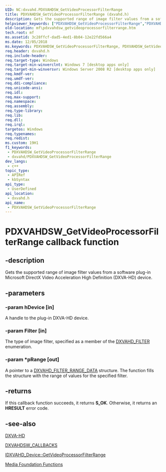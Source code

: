 ```yaml
---
UID: NC:dxvahd.PDXVAHDSW_GetVideoProcessorFilterRange
title: PDXVAHDSW_GetVideoProcessorFilterRange (dxvahd.h)
description: Gets the supported range of image filter values from a software plug-in Microsoft DirectX Video Acceleration High Definition (DXVA-HD) device.
helpviewer_keywords: ["PDXVAHDSW_GetVideoProcessorFilterRange","PDXVAHDSW_GetVideoProcessorFilterRange callback","PDXVAHDSW_GetVideoProcessorFilterRange callback function [Media Foundation]","dxvahd/PDXVAHDSW_GetVideoProcessorFilterRange","mf.pdxvahdsw_getvideoprocessorfilterrange"]
old-location: mf\pdxvahdsw_getvideoprocessorfilterrange.htm
tech.root: mf
ms.assetid: 3c28ffcf-dad5-4ed1-8b04-12e22fd566a4
ms.date: 12/05/2018
ms.keywords: PDXVAHDSW_GetVideoProcessorFilterRange, PDXVAHDSW_GetVideoProcessorFilterRange callback, PDXVAHDSW_GetVideoProcessorFilterRange callback function [Media Foundation], dxvahd/PDXVAHDSW_GetVideoProcessorFilterRange, mf.pdxvahdsw_getvideoprocessorfilterrange
req.header: dxvahd.h
req.include-header: 
req.target-type: Windows
req.target-min-winverclnt: Windows 7 [desktop apps only]
req.target-min-winversvr: Windows Server 2008 R2 [desktop apps only]
req.kmdf-ver: 
req.umdf-ver: 
req.ddi-compliance: 
req.unicode-ansi: 
req.idl: 
req.max-support: 
req.namespace: 
req.assembly: 
req.type-library: 
req.lib: 
req.dll: 
req.irql: 
targetos: Windows
req.typenames: 
req.redist: 
ms.custom: 19H1
f1_keywords:
 - PDXVAHDSW_GetVideoProcessorFilterRange
 - dxvahd/PDXVAHDSW_GetVideoProcessorFilterRange
dev_langs:
 - c++
topic_type:
 - APIRef
 - kbSyntax
api_type:
 - UserDefined
api_location:
 - dxvahd.h
api_name:
 - PDXVAHDSW_GetVideoProcessorFilterRange
---
```


# PDXVAHDSW_GetVideoProcessorFilterRange callback function


## -description

Gets the supported range of image filter values from a software plug-in Microsoft DirectX Video Acceleration High Definition (DXVA-HD) device.

## -parameters

### -param hDevice [in]

A handle to the plug-in DXVA-HD device.

### -param Filter [in]

The type of image filter, specified as a member of the <a href="https://docs.microsoft.com/windows/desktop/api/dxvahd/ne-dxvahd-dxvahd_filter">DXVAHD_FILTER</a> enumeration.

### -param *pRange [out]

A pointer to a <a href="https://docs.microsoft.com/windows/desktop/api/dxvahd/ns-dxvahd-dxvahd_filter_range_data">DXVAHD_FILTER_RANGE_DATA</a> structure. The function fills the structure with the range of values for the specified filter.

## -returns

If this callback function succeeds, it returns <b xmlns:loc="http://microsoft.com/wdcml/l10n">S_OK</b>. Otherwise, it returns an <b xmlns:loc="http://microsoft.com/wdcml/l10n">HRESULT</b> error code.

## -see-also

<a href="https://docs.microsoft.com/windows/desktop/medfound/dxva-hd">DXVA-HD</a>



<a href="https://docs.microsoft.com/windows/desktop/api/dxvahd/ns-dxvahd-dxvahdsw_callbacks">DXVAHDSW_CALLBACKS</a>



<a href="https://docs.microsoft.com/windows/desktop/api/dxvahd/nf-dxvahd-idxvahd_device-getvideoprocessorfilterrange">IDXVAHD_Device::GetVideoProcessorFilterRange</a>



<a href="https://docs.microsoft.com/windows/desktop/medfound/media-foundation-functions">Media Foundation Functions</a>

